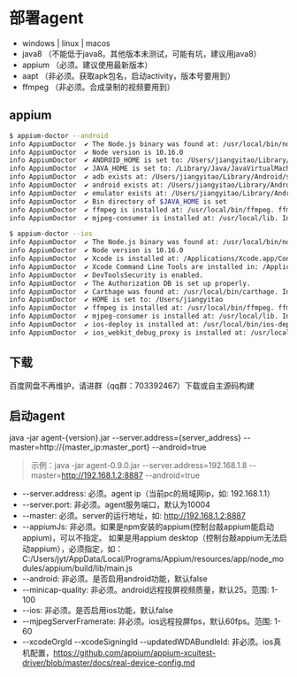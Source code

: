 # 部署agent
* windows | linux | macos
* java8 （不能低于java8。其他版本未测试，可能有坑，建议用java8）
* appium （必须。建议使用最新版本）
* aapt （非必须。获取apk包名，启动activity，版本号要用到）
* ffmpeg （非必须。合成录制的视频要用到）

## appium

```sh
$ appium-doctor --android
info AppiumDoctor  ✔ The Node.js binary was found at: /usr/local/bin/node
info AppiumDoctor  ✔ Node version is 10.16.0
info AppiumDoctor  ✔ ANDROID_HOME is set to: /Users/jiangyitao/Library/Android/sdk
info AppiumDoctor  ✔ JAVA_HOME is set to: /Library/Java/JavaVirtualMachines/jdk1.8.0_221.jdk/Contents/Home
info AppiumDoctor  ✔ adb exists at: /Users/jiangyitao/Library/Android/sdk/platform-tools/adb
info AppiumDoctor  ✔ android exists at: /Users/jiangyitao/Library/Android/sdk/tools/android
info AppiumDoctor  ✔ emulator exists at: /Users/jiangyitao/Library/Android/sdk/tools/emulator
info AppiumDoctor  ✔ Bin directory of $JAVA_HOME is set
info AppiumDoctor  ✔ ffmpeg is installed at: /usr/local/bin/ffmpeg. ffmpeg version 4.1.4 Copyright (c) 2000-2019 the FFmpeg developers
info AppiumDoctor  ✔ mjpeg-consumer is installed at: /usr/local/lib. Installed version is: 2.0.0
```

```sh
$ appium-doctor --ios
info AppiumDoctor  ✔ The Node.js binary was found at: /usr/local/bin/node
info AppiumDoctor  ✔ Node version is 10.16.0
info AppiumDoctor  ✔ Xcode is installed at: /Applications/Xcode.app/Contents/Developer
info AppiumDoctor  ✔ Xcode Command Line Tools are installed in: /Applications/Xcode.app/Contents/Developer
info AppiumDoctor  ✔ DevToolsSecurity is enabled.
info AppiumDoctor  ✔ The Authorization DB is set up properly.
info AppiumDoctor  ✔ Carthage was found at: /usr/local/bin/carthage. Installed version is: 0.33.0
info AppiumDoctor  ✔ HOME is set to: /Users/jiangyitao
info AppiumDoctor  ✔ ffmpeg is installed at: /usr/local/bin/ffmpeg. ffmpeg version 4.1.4 Copyright (c) 2000-2019 the FFmpeg developers
info AppiumDoctor  ✔ mjpeg-consumer is installed at: /usr/local/lib. Installed version is: 2.0.0
info AppiumDoctor  ✔ ios-deploy is installed at: /usr/local/bin/ios-deploy. Installed version is: 1.9.4
info AppiumDoctor  ✔ ios_webkit_debug_proxy is installed at: /usr/local/bin/ios_webkit_debug_proxy. Installed version is: 1.8.5, Built with libimobiledevice v1.2.0, libplist v2.0.0
```

## 下载
百度网盘不再维护，请进群（qq群：703392467）下载或自主源码构建

## 启动agent
java -jar agent-{version}.jar --server.address={server_address} --master=http://{master_ip:master_port} --android=true
> 示例：java -jar agent-0.9.0.jar --server.address=192.168.1.8 --master=http://192.168.1.2:8887 --android=true

* --server.address: 必须。agent ip（当前pc的局域网ip，如: 192.168.1.1）
* --server.port: 非必须。agent服务端口，默认为10004
* --master: 必须。server的运行地址，如: http://192.168.1.2:8887
* --appiumJs: 非必须。如果是npm安装的appium(控制台敲appium能启动appium)，可以不指定。
如果是用appium desktop（控制台敲appium无法启动appium），必须指定，如：C:/Users/jyt/AppData/Local/Programs/Appium/resources/app/node_modules/appium/build/lib/main.js
* --android: 非必须。是否启用android功能，默认false
* --minicap-quality: 非必须。android远程投屏视频质量，默认25。范围: 1-100
* --ios: 非必须。是否启用ios功能，默认false
* --mjpegServerFramerate: 非必须。ios远程投屏fps，默认60fps。范围: 1-60
* --xcodeOrgId --xcodeSigningId --updatedWDABundleId: 非必须。ios真机配置，https://github.com/appium/appium-xcuitest-driver/blob/master/docs/real-device-config.md